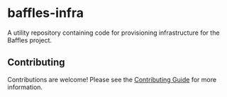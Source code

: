 # baffles-infra

A utility repository containing code for provisioning infrastructure for the Baffles project.

## Contributing

Contributions are welcome! Please see the [Contributing Guide](CONTRIBUTING.md) for more information.